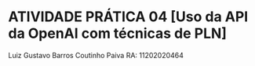 # ATIVIDADE PRÁTICA 04 [Uso da API da OpenAI com técnicas de PLN]
Luiz Gustavo Barros Coutinho Paiva RA: 11202020464
